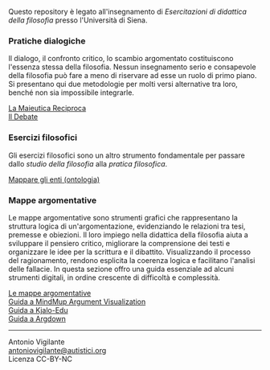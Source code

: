 <link rel="stylesheet" href="./assets/style.css">

Questo repository è legato all'insegnamento di _Esercitazioni di didattica della filosofia_ presso l'Università di Siena.

### Pratiche dialogiche

Il dialogo, il confronto critico, lo scambio argomentato costituiscono l'essenza stessa della filosofia. Nessun insegnamento serio e consapevole della filosofia può fare a meno di riservare ad esse un ruolo di primo piano. Si presentano qui due metodologie per molti versi alternative tra loro, benché non sia impossibile integrarle.

[La Maieutica Reciproca](maieutica/index.md)  
[Il Debate](debate/index.md)  

### Esercizi filosofici

Gli esercizi filosofici sono un altro strumento fondamentale per passare dallo _studio della filosofia_ alla _pratica filosofica_.

[Mappare gli enti (ontologia)](/esercizi/mappare-gli-enti.md)

### Mappe argomentative

Le mappe argomentative sono strumenti grafici che rappresentano la struttura logica di un'argomentazione, evidenziando le relazioni tra tesi, premesse e obiezioni. Il loro impiego nella didattica della filosofia aiuta a sviluppare il pensiero critico, migliorare la comprensione dei testi e organizzare le idee per la scrittura e il dibattito. Visualizzando il processo del ragionamento, rendono esplicita la coerenza logica e facilitano l'analisi delle fallacie.
In questa sezione offro una guida essenziale ad alcuni strumenti digitali, in ordine crescente di difficoltà e complessità.

[Le mappe argomentative](introduzione/mappe.md)  
[Guida a MindMup Argument Visualization](https://antonio-vigilante.github.io/filosofia/mindmup/index.html)  
[Guida a Kjalo-Edu](https://antonio-vigilante.github.io/filosofia/kjalo/index.html)  
[Guida a Argdown](https://antonio-vigilante.github.io/filosofia/argdown/index.html)




--- 
Antonio Vigilante  
antoniovigilante@autistici.org  
Licenza CC-BY-NC  
